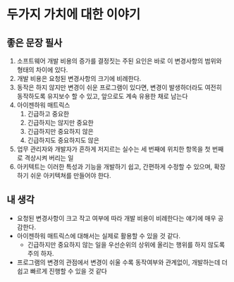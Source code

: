# 두가지 가치에 대한 이야기



## 좋은 문장 필사

1. 소프트웨어 개발 비용의 증가를 결정짓는 주된 요인은 바로 이 변경사항의 범위와 형태의 차이에 있다.
2. 개발 비용은 요청된 변경사항의 크기에 비례한다.
3. 동작은 하지 않지만 변경이 쉬운 프로그램이 있다면, 변경이 발생하더라도 여전히 동작하도록 유지보수 할 수 있고, 앞으로도 계속 유용한 채로 남는다
4. 아이젠하워 매트릭스
   1. 긴급하고 중요한
   2. 긴급하지는 않지만 중요한
   3. 긴급하지만 중요하지 않은
   4. 긴급하지도 중요하지도 않은
5. 업무 관리자와 개발자가 흔하게 저지르는 실수는 세 번째에 위치한 항목을 첫 번째로 격상시켜 버리는 일
6. 아키텍트는 이러한 특성과 기능을 개발하기 쉽고, 간편하게 수정할 수 있으며, 확장하기 쉬운 아키텍쳐를 만들어야 한다.



## 내 생각

* 요청된 변경사항이 크고 작고 여부에 따라 개발 비용이 비례한다는 얘기에 매우 공감한다.
* 아이젠하워 매트릭스에 대해서는 실제로 활용할 수 있을 것 같다.
  * 긴급하지만 중요하지 않는 일을 우선순위의 상위에 올리는 행위를 하지 않도록 주의 하자.
* 프로그램의 변경의 관점에서 변경이 쉬울 수록 동작여부와 관계없이, 개발하는데 더 쉽고 빠르게 진행할 수 있을 것 같다

